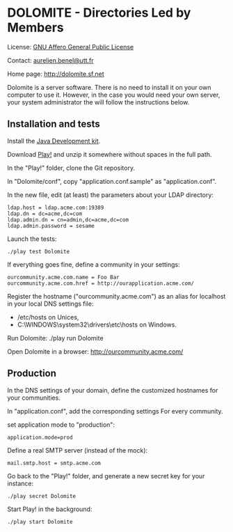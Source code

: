 DOLOMITE - Directories Led by Members
=====================================

License: [GNU Affero General Public License](http://www.gnu.org/licenses/agpl.html)

Contact: <aurelien.benel@utt.fr>

Home page: <http://dolomite.sf.net>

Dolomite is a server software. There is no need to install it on your own computer to use it. However, in the case you would need your own server, your system administrator the will follow the instructions below.


Installation and tests
----------------------

Install the [Java Development kit](http://www.oracle.com/technetwork/java/javase/downloads/).

Download [Play!](http://download.playframework.org/releases/play-1.1.1.zip) and unzip it somewhere without spaces in the full path.

In the "Play!" folder, clone the Git repository.

In "Dolomite/conf", copy "application.conf.sample" as "application.conf".

In the new file, edit (at least) the parameters about your LDAP directory:

    ldap.host = ldap.acme.com:19389
    ldap.dn = dc=acme,dc=com
    ldap.admin.dn = cn=admin,dc=acme,dc=com
    ldap.admin.password = sesame

Launch the tests:

    ./play test Dolomite
    
If everything goes fine, define a community in your settings:

    ourcommunity.acme.com.name = Foo Bar
    ourcommunity.acme.com.href = http://ourapplication.acme.com/

Register the hostname ("ourcommunity.acme.com") as an alias for localhost in your local DNS settings file:

* /etc/hosts on Unices,
* C:\WINDOWS\system32\drivers\etc\hosts on Windows.

Run Dolomite:
    ./play run Dolomite

Open Dolomite in a browser: http://ourcommunity.acme.com/

Production
----------

In the DNS settings of your domain, define the customized hostnames for your communities.

In "application.conf", add the corresponding settings For every community.

set application mode to "production":

    application.mode=prod

Define a real SMTP server (instead of the mock):

    mail.smtp.host = smtp.acme.com 

Go back to the "Play!" folder, and generate a new secret key for your instance:

    ./play secret Dolomite

Start Play! in the background:

    ./play start Dolomite

